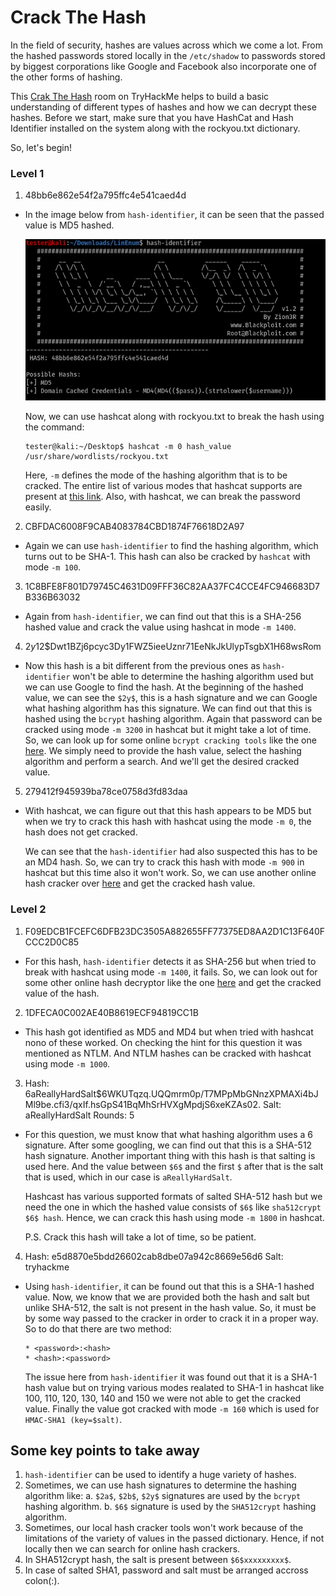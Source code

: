 # Crack The Hash
In the field of security, hashes are values across which we come a lot. From the hashed passwords stored locally in the `/etc/shadow` to passwords stored by biggest corporations like Google and Facebook also incorporate one of the other forms of hashing.

This [Crak The Hash](https://tryhackme.com/room/crackthehash) room on TryHackMe helps to build a basic understanding of different types of hashes and how we can decrypt these hashes. Before we start, make sure that you have HashCat and Hash Identifier installed on the system along with the rockyou.txt dictionary. 

So, let's begin!

### Level 1
1. 48bb6e862e54f2a795ffc4e541caed4d
* In the image below from `hash-identifier`, it can be seen that the passed value is MD5 hashed.

	![q1](./.images/q1.png) 

	Now, we can use hashcat along with rockyou.txt to break the hash using the command:

	```
	tester@kali:~/Desktop$ hashcat -m 0 hash_value /usr/share/wordlists/rockyou.txt
	```

	Here, `-m` defines the mode of the hashing algorithm that is to be cracked. The entire list of various modes that hashcat supports are present at [this link](https://hashcat.net/wiki/doku.php?id=example_hashes).
	Also, with hashcat, we can break the password easily.

2. CBFDAC6008F9CAB4083784CBD1874F76618D2A97 
* Again we can use `hash-identifier` to find the hashing algorithm, which turns out to be SHA-1. This hash can also be cracked by `hashcat` with mode `-m 100`.

3. 1C8BFE8F801D79745C4631D09FFF36C82AA37FC4CCE4FC946683D7B336B63032
* Again from `hash-identifier`, we can find out that this is a SHA-256 hashed value and crack the value using hashcat in mode `-m 1400`.

4. $2y$12$Dwt1BZj6pcyc3Dy1FWZ5ieeUznr71EeNkJkUlypTsgbX1H68wsRom
* Now this hash is a bit different from the previous ones as `hash-identifier` won't be able to determine the hashing algorithm used but we can use Google to find the hash. 
	At the beginning of the hashed value, we can see the `$2y$`, this is a hash signature and we can Google what hashing algorithm has this signature. 
	We can find out that this is hashed using the `bcrypt` hashing algorithm.
	Again that password can be cracked using mode `-m 3200` in hashcat but it might take a lot of time. So, we can look up for some online `bcrypt cracking tools` like the one [here](https://www.onlinehashcrack.com/hashes). We simply need to provide the hash value, select the hashing algorithm and perform a search. And we'll get the desired cracked value.

5. 279412f945939ba78ce0758d3fd83daa
* With hashcat, we can figure out that this hash appears to be MD5 but when we try to crack this hash with hashcat using the mode `-m 0`, the hash does not get cracked. 
	
	We can see that the `hash-identifier` had also suspected this has to be an MD4 hash. So, we can try to crack this hash with mode `-m 900` in hashcat but this time also it won't work. So, we can use another online hash cracker over [here](https://md5decrypt.net/en/Md4/) and get the cracked hash value.

### Level 2
1. F09EDCB1FCEFC6DFB23DC3505A882655FF77375ED8AA2D1C13F640FCCC2D0C85
* For this hash, `hash-identifier` detects it as SHA-256 but when tried to break with hashcat using mode `-m 1400`, it fails. So, we can look out for some other online hash decryptor like the one [here](https://crackstation.net/) and get the cracked value of the hash.

2. 1DFECA0C002AE40B8619ECF94819CC1B
* This hash got identified as MD5 and MD4 but when tried with hashcat nono of these worked. On checking the hint for this question it was mentioned as NTLM. And NTLM hashes can be cracked with hashcat using mode `-m 1000`.

3. Hash: $6$aReallyHardSalt$6WKUTqzq.UQQmrm0p/T7MPpMbGNnzXPMAXi4bJMl9be.cfi3/qxIf.hsGpS41BqMhSrHVXgMpdjS6xeKZAs02.
	Salt: aReallyHardSalt
	Rounds: 5
* For this question, we must know that what hashing algorithm uses a $6$ signature. After some googling, we can find out that this is a SHA-512 hash signature. Another important thing with this hash is that salting is used here. And the value between `$6$` and the first `$` after that is the salt that is used, which in our case is `aReallyHardSalt`.
	
	Hashcast has various supported formats of salted SHA-512 hash but we need the one in which the hashed value consists of `$6$` like `sha512crypt $6$ hash`. Hence, we can crack this hash using mode `-m 1800` in hashcat.

	P.S. Crack this hash will take a lot of time, so be patient.

4. Hash: e5d8870e5bdd26602cab8dbe07a942c8669e56d6
	Salt: tryhackme
* Using `hash-identifier`, it can be found out that this is a SHA-1 hashed value. Now, we know that we are provided both the hash and salt but unlike SHA-512, the salt is not present in the hash value. So, it must be by some way passed to the cracker in order to crack it in a proper way. So to do that there are two method:
	```
	* <password>:<hash>
	* <hash>:<password>
	```

	The issue here from `hash-identifier` it was found out that it is a SHA-1 hash value but on trying various modes realated to SHA-1 in hashcat like 100, 110, 120, 130, 140 and 150 we were not able to get the cracked value. Finally the value got cracked with mode `-m 160` which is used for `HMAC-SHA1 (key=$salt)`.


## Some key points to take away
1. `hash-identifier` can be used to identify a huge variety of hashes.
2. Sometimes, we can use hash signatures to determine the hashing algorithm like:
	a. `$2a$`, `$2b$`, `$2y$` signatures are used by the `bcrypt` hashing algorithm.
	b. `$6$` signature is used by the `SHA512crypt` hashing algorithm.
3. Sometimes, our local hash cracker tools won't work because of the limitations of the variety of values in the passed dictionary. Hence, if not locally then we can search for online hash crackers.
4. In SHA512crypt hash, the salt is present between `$6$xxxxxxxxx$`.
5. In case of salted SHA1, password and salt must be arranged accross colon(:).

